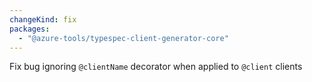 ```yaml
---
changeKind: fix
packages:
  - "@azure-tools/typespec-client-generator-core"
---
```


Fix bug ignoring `@clientName` decorator when applied to `@client` clients